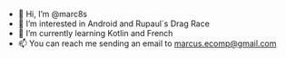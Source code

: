 - 👋 Hi, I’m @marc8s
- 👀 I’m interested in Android and Rupaul´s Drag Race
- 🌱 I’m currently learning Kotlin and French
- 📫 You can reach me sending an email to marcus.ecomp@gmail.com

<!---
marc8s/marc8s is a ✨ special ✨ repository because its `README.md` (this file) appears on your GitHub profile.
You can click the Preview link to take a look at your changes.
--->
